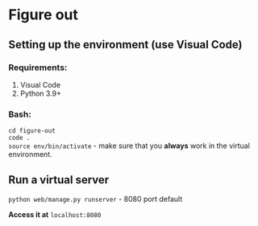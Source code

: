 # Figure out

## Setting up the environment (use Visual Code)
### Requirements:
1. Visual Code 
2. Python 3.9+

### Bash:
`cd figure-out`  
`code .`  
`source env/bin/activate` - make sure that you **always** work in the virtual environment.  

## Run a virtual server
`python web/manage.py runserver` - 8080 port default  

**Access it at** `localhost:8080` 